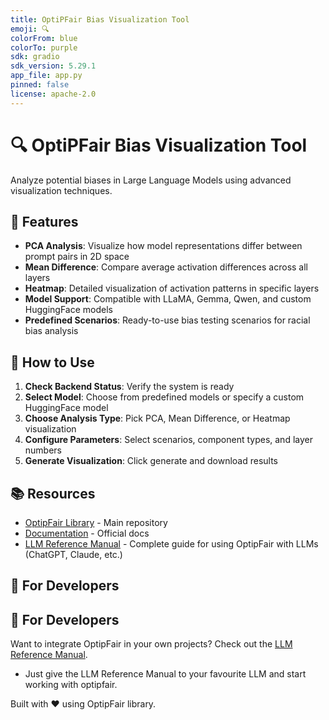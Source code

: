 ```yaml
---
title: OptiPFair Bias Visualization Tool
emoji: 🔍
colorFrom: blue
colorTo: purple
sdk: gradio
sdk_version: 5.29.1
app_file: app.py
pinned: false
license: apache-2.0
---
```


# 🔍 OptiPFair Bias Visualization Tool

Analyze potential biases in Large Language Models using advanced visualization techniques.

## 🎯 Features

- **PCA Analysis**: Visualize how model representations differ between prompt pairs in 2D space
- **Mean Difference**: Compare average activation differences across all layers  
- **Heatmap**: Detailed visualization of activation patterns in specific layers
- **Model Support**: Compatible with LLaMA, Gemma, Qwen, and custom HuggingFace models
- **Predefined Scenarios**: Ready-to-use bias testing scenarios for racial bias analysis

## 🚀 How to Use

1. **Check Backend Status**: Verify the system is ready
2. **Select Model**: Choose from predefined models or specify a custom HuggingFace model
3. **Choose Analysis Type**: Pick PCA, Mean Difference, or Heatmap visualization
4. **Configure Parameters**: Select scenarios, component types, and layer numbers
5. **Generate Visualization**: Click generate and download results

## 📚 Resources

- [OptipFair Library](https://github.com/peremartra/optipfair) - Main repository
- [Documentation](https://peremartra.github.io/optipfair/) - Official docs
- [LLM Reference Manual](https://github.com/peremartra/optipfair/blob/main/optipfair_llm_reference_manual.md) - Complete guide for using OptipFair with LLMs (ChatGPT, Claude, etc.)

## 🤖 For Developers

## 🤖 For Developers

Want to integrate OptipFair in your own projects? Check out the [LLM Reference Manual](https://github.com/peremartra/optipfair/blob/main/optipfair_llm_reference_manual.md).
- Just give the LLM Reference Manual to your favourite LLM and start working with optipfair.

Built with ❤️ using OptipFair library.